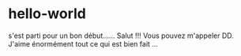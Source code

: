 # hello-world
s'est parti pour un bon début......
Salut !!! Vous pouvez m'appeler DD. J'aime énormément tout ce qui est bien fait ...
